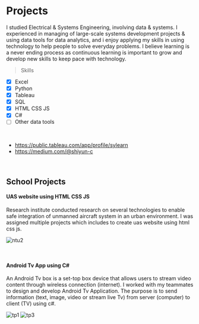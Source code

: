 # Projects

I studied Electrical & Systems Engineering, involving data & systems. I experienced in managing of large-scale systems development projects & using data tools for data analytics, and i enjoy applying my skills in using technology to help people to solve everyday problems. I believe learning is a never ending process as continuous learning is important to grow and develop new skills to keep pace with technology.

> Skills
- [x] Excel
- [x] Python
- [x] Tableau
- [x] SQL
- [x] HTML CSS JS
- [x] C#
- [ ] Other data tools

<br />

* <https://public.tableau.com/app/profile/sylearn>
* <https://medium.com/@shiyun-c>

<br />

## School Projects

#### UAS website using HTML CSS JS

Research institute conducted research on several technologies to enable safe integration of unmanned aircraft system in an urban environment. I was assigned multiple projects which includes to create uas website using html css js.

![ntu2](https://github.com/shiyunc/shiyunc.github.io/assets/48885389/e4602335-cc5e-496a-9016-7f74830c1387)

<br />

#### Android Tv App using C#

An Android Tv box is a set-top box device that allows users to stream video content through wireless connection (internet). I worked with my teammates to design and develop Android Tv Application. The purpose is to send information (text, image, video or stream live Tv) from server (computer) to client (TV) using c#.

![tp1](https://github.com/shiyunc/shiyunc.github.io/assets/48885389/61263369-2bad-4a22-9362-af1412cb260e)
![tp3](https://github.com/shiyunc/shiyunc.github.io/assets/48885389/78ce9fbd-b4de-4fed-932b-51511405b4ab)
